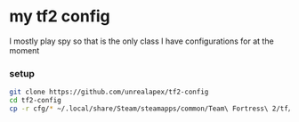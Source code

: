 # my tf2 config
I mostly play spy so that is the only class I have configurations for at the moment
### setup
```bash
git clone https://github.com/unrealapex/tf2-config
cd tf2-config
cp -r cfg/* ~/.local/share/Steam/steamapps/common/Team\ Fortress\ 2/tf/cfg/
```
